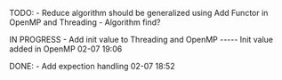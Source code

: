 TODO:
    - Reduce algorithm should be generalized using Add Functor in OpenMP and Threading
    - Algorithm find?

IN PROGRESS
    - Add init value to Threading and OpenMP
    ----- Init value added in OpenMP 02-07 19:06

DONE:
    - Add expection handling 02-07 18:52
